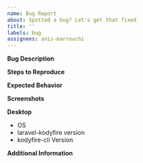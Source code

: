 ```yaml
---
name: Bug Report
about: Spotted a bug? Let's get that fixed
title: ''
labels: bug
assignees: anis-marrouchi
---
```


**Bug Description**

**Steps to Reproduce**

**Expected Behavior**

**Screenshots**

**Desktop**

- OS
- laravel-kodyfire version
- kodyfire-cli Version

**Additional Information**
